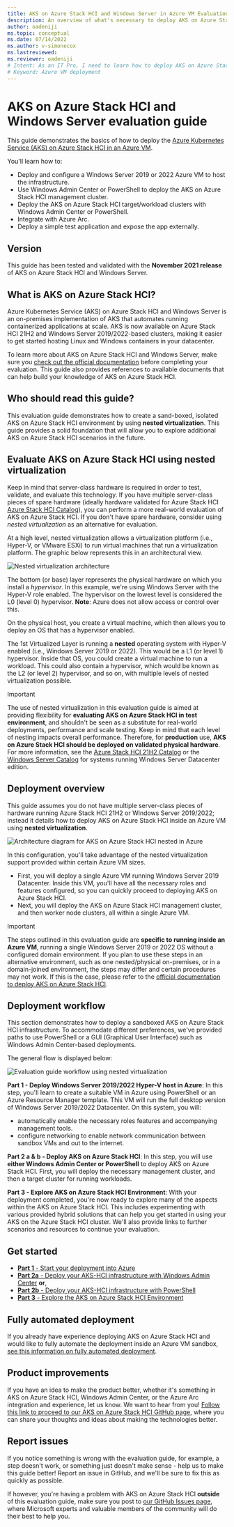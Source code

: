 ```yaml
---
title: AKS on Azure Stack HCI and Windows Server in Azure VM Evaluation Guide 
description: An overview of what's necessary to deploy AKS on Azure Stack HCI in an Azure VM
author: oadeniji
ms.topic: conceptual
ms.date: 07/14/2022
ms.author: v-simonecox 
ms.lastreviewed: 
ms.reviewer: oadeniji
# Intent: As an IT Pro, I need to learn how to deploy AKS on Azure Stack HCI in an Azure VM
# Keyword: Azure VM deployment
---
```

# AKS on Azure Stack HCI and Windows Server evaluation guide

This guide demonstrates the basics of how to deploy the [Azure Kubernetes Service (AKS) on Azure Stack HCI in an Azure VM](./overview.md).  

You'll learn how to:

* Deploy and configure a Windows Server 2019 or 2022 Azure VM to host the infrastructure.
* Use Windows Admin Center or PowerShell to deploy the AKS on Azure Stack HCI management cluster.
* Deploy the AKS on Azure Stack HCI target/workload clusters with Windows Admin Center or PowerShell.
* Integrate with Azure Arc.
* Deploy a simple test application and expose the app externally.

Version
-----------
This guide has been tested and validated with the **November 2021 release** of AKS on Azure Stack HCI and Windows Server.

What is AKS on Azure Stack HCI?
-----------
Azure Kubernetes Service (AKS) on Azure Stack HCI and Windows Server is an on-premises implementation of AKS that automates running containerized applications at scale. AKS is now available on Azure Stack HCI 21H2 and Windows Server 2019/2022-based clusters, making it easier to get started hosting Linux and Windows containers in your datacenter.

To learn more about AKS on Azure Stack HCI and Windows Server, make sure you [check out the official documentation](overview.md) before completing your evaluation. This guide also provides references to available documents that can help build your knowledge of AKS on Azure Stack HCI.

Who should read this guide?
-----------
This evaluation guide demonstrates how to create a sand-boxed, isolated AKS on Azure Stack HCI environment by using **nested virtualization**. This guide provides a solid foundation that will allow you to explore additional AKS on Azure Stack HCI scenarios in the future.

Evaluate AKS on Azure Stack HCI using nested virtualization
-----------
Keep in mind that server-class hardware is required in order to test, validate, and evaluate this technology. If you have multiple server-class pieces of spare hardware (ideally hardware validated for Azure Stack HCI [Azure Stack HCI Catalog](https://aka.ms/azurestackhcicatalog "Azure Stack HCI Catalog")), you can perform a more real-world evaluation of AKS on Azure Stack HCI. If you don't have spare hardware, consider using *nested virtualization* as an alternative for evaluation.

At a high level, nested virtualization allows a virtualization platform (i.e., Hyper-V, or VMware ESXi) to run virtual machines that run a virtualization platform. The graphic below represents this in an architectural view.

![Nested virtualization architecture](media/nested_virt.png "Nested virtualization architecture")

 The bottom (or base) layer represents the physical hardware on which you install a *hypervisor*. In this example, we're using Windows Server with the Hyper-V role enabled. The hypervisor on the lowest level is considered the L0 (level 0) hypervisor.  **Note**: Azure does not allow access or control over this.

On the physical host, you create a virtual machine, which then allows you to deploy an OS that has a hypervisor enabled.  

The 1st Virtualized Layer is running a **nested** operating system with Hyper-V enabled (i.e., Windows Server 2019 or 2022). This would be a L1 (or level 1) hypervisor. Inside that OS, you could create a virtual machine to run a workload.  This could also contain a hypervisor, which would be known as the L2 (or level 2) hypervisor, and so on, with multiple levels of nested virtualization possible.

> [!IMPORTANT]
The use of nested virtualization in this evaluation guide is aimed at providing flexibility for **evaluating AKS on Azure Stack HCI in test environment**, and shouldn't be seen as a substitute for real-world deployments, performance and scale testing. Keep in mind that each level of nesting impacts overall performance. Therefore, for **production** use, **AKS on Azure Stack HCI should be deployed on validated physical hardware**. For more information, see the [Azure Stack HCI 21H2 Catalog](https://aka.ms/azurestackhcicatalog "Azure Stack HCI 21H2 Catalog") or the [Windows Server Catalog](https://www.windowsservercatalog.com/results.aspx?bCatID=1283&cpID=0&avc=126&ava=0&avq=0&OR=1&PGS=25 "Windows Server Catalog") for systems running Windows Server Datacenter edition.

Deployment overview
-----------
This guide assumes you do not have multiple server-class pieces of hardware running Azure Stack HCI 21H2 or Windows Server 2019/2022; instead it details how to deploy AKS on Azure Stack HCI inside an Azure VM using **nested virtualization**.

![Architecture diagram for AKS on Azure Stack HCI nested in Azure](media/nested_virt_arch_ga2.png "Architecture diagram for AKS on Azure Stack HCI nested in Azure")

In this configuration, you'll take advantage of the nested virtualization support provided within certain Azure VM sizes. 
- First, you will deploy a single Azure VM running Windows Server 2019 Datacenter. Inside this VM, you'll have all the necessary roles and features configured, so you can quickly proceed to deploying AKS on Azure Stack HCI. 
- Next, you will deploy the AKS on Azure Stack HCI management cluster, and then worker node clusters, all within a single Azure VM.

> [!IMPORTANT]
The steps outlined in this evaluation guide are **specific to running inside an Azure VM**, running a single Windows Server 2019 or 2022 OS without a configured domain environment. If you plan to use these steps in an alternative environment, such as one nested/physical on-premises, or in a domain-joined environment, the steps may differ and certain procedures may not work. If this is the case, please refer to the [official documentation to deploy AKS on Azure Stack HCI](overview.md).

Deployment workflow
-----------
This section demonstrates how to deploy a sandboxed AKS on Azure Stack HCI infrastructure. To accommodate different preferences, we've provided paths to use PowerShell or a GUI (Graphical User Interface) such as Windows Admin Center-based deployments.

The general flow is displayed below:

![Evaluation guide workflow using nested virtualization](media/flow_chart_ga.png "Evaluation guide workflow using nested virtualization")

**Part 1 - Deploy Windows Server 2019/2022 Hyper-V host in Azure**: In this step, you'll learn to create a suitable VM in Azure using PowerShell or an Azure Resource Manager template. This VM will run the full desktop version of Windows Server 2019/2022 Datacenter. On this system, you will: 
- automatically enable the necessary roles  features and accompanying management tools.
 - configure networking to enable network communication between sandbox VMs and out to the internet.

**Part 2 a & b - Deploy AKS on Azure Stack HCI**: In this step, you will use **either Windows Admin Center or PowerShell** to deploy AKS on Azure Stack HCI. First, you will deploy the necessary management cluster, and then a target cluster for running workloads.

**Part 3 - Explore AKS on Azure Stack HCI Environment**: With your deployment completed, you're now ready to explore many of the aspects within the AKS on Azure Stack HCI. This includes experimenting with various provided hybrid solutions that can help you get started in using your AKS on the Azure Stack HCI cluster. We'll also provide links to further scenarios and resources to continue your evaluation.

Get started
-----------

* [**Part 1** - Start your deployment into Azure](/1_AKSHCI_Azure.md "Start your deployment into Azure")
* [**Part 2a** - Deploy your AKS-HCI infrastructure with Windows Admin Center](/2a_DeployAKSHCI_WAC.md "Deploy your AKS-HCI infrastructure with Windows Admin Center") **or**,
* [**Part 2b** - Deploy your AKS-HCI infrastructure with PowerShell](/2b_DeployAKSHCI_PS.md "Deploy your AKS-HCI infrastructure with PowerShell")
* [**Part 3** - Explore the AKS on Azure Stack HCI Environment](/3_ExploreAKSHCI.md "Explore the AKS on Azure Stack HCI Environment")


Fully automated deployment
-----------
If you already have experience deploying AKS on Azure Stack HCI and would like to fully automate the deployment inside an Azure VM sandbox, [see this information on fully automated deployment](/eval/autodeploy/README.md "Fully automated deployment").

Product improvements
-----------
If you have an idea to make the product better, whether it's something in AKS on Azure Stack HCI, Windows Admin Center, or the Azure Arc integration and experience, let us know. We want to hear from you! [Follow this link to proceed to our AKS on Azure Stack HCI GitHub page](https://github.com/Azure/aks-hci/issues "AKS on Azure Stack HCI GitHub"), where you can share your thoughts and ideas about making the technologies better.  

Report issues
-----------
If you notice something is wrong with the evaluation guide, for example, a step doesn't work, or something just doesn't make sense - help us to make this guide better!  Report an issue in GitHub, and we'll be sure to fix this as quickly as possible.

If however, you're having a problem with AKS on Azure Stack HCI **outside** of this evaluation guide, make sure you post to [our GitHub Issues page](https://github.com/Azure/aks-hci/issues "GitHub Issues"), where Microsoft experts and valuable members of the community will do their best to help you.